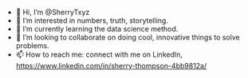 - 👋 Hi, I’m @SherryTxyz
- 👀 I’m interested in numbers, truth, storytelling.
- 🌱 I’m currently learning the data science method.
- 💞️ I’m looking to collaborate on doing cool, innovative things to solve problems.
- 📫 How to reach me: connect with me on LinkedIn, https://www.linkedin.com/in/sherry-thompson-4bb9812a/

<!---
SherryTxyz/SherryTxyz is a ✨ special ✨ repository because its `README.md` (this file) appears on your GitHub profile.
You can click the Preview link to take a look at your changes.
--->
